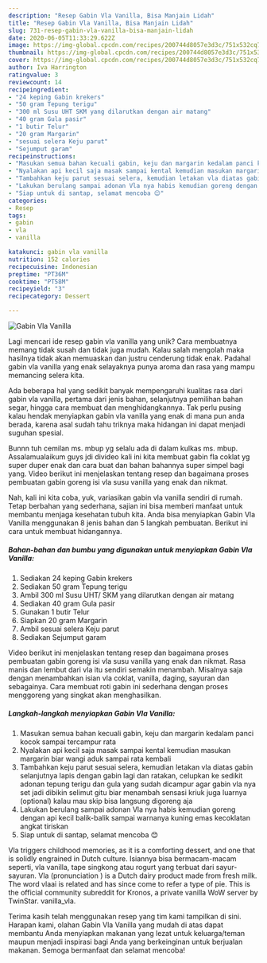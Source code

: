 ```yaml
---
description: "Resep Gabin Vla Vanilla, Bisa Manjain Lidah"
title: "Resep Gabin Vla Vanilla, Bisa Manjain Lidah"
slug: 731-resep-gabin-vla-vanilla-bisa-manjain-lidah
date: 2020-06-05T11:33:29.622Z
image: https://img-global.cpcdn.com/recipes/200744d8057e3d3c/751x532cq70/gabin-vla-vanilla-foto-resep-utama.jpg
thumbnail: https://img-global.cpcdn.com/recipes/200744d8057e3d3c/751x532cq70/gabin-vla-vanilla-foto-resep-utama.jpg
cover: https://img-global.cpcdn.com/recipes/200744d8057e3d3c/751x532cq70/gabin-vla-vanilla-foto-resep-utama.jpg
author: Iva Harrington
ratingvalue: 3
reviewcount: 14
recipeingredient:
- "24 keping Gabin krekers"
- "50 gram Tepung terigu"
- "300 ml Susu UHT SKM yang dilarutkan dengan air matang"
- "40 gram Gula pasir"
- "1 butir Telur"
- "20 gram Margarin"
- "sesuai selera Keju parut"
- "Sejumput garam"
recipeinstructions:
- "Masukan semua bahan kecuali gabin, keju dan margarin kedalam panci kocok sampai tercampur rata"
- "Nyalakan api kecil saja masak sampai kental kemudian masukan margarin biar wangi aduk sampai rata kembali"
- "Tambahkan keju parut sesuai selera, kemudian letakan vla diatas gabin selanjutnya lapis dengan gabin lagi dan ratakan, celupkan ke sedikit adonan tepung terigu dan gula yang sudah dicampur agar gabin vla nya set jadi dibikin selimut gitu biar menambah sensasi kriuk juga luarnya (optional) kalau mau skip bisa langsung digoreng aja"
- "Lakukan berulang sampai adonan Vla nya habis kemudian goreng dengan api kecil balik-balik sampai warnanya kuning emas kecoklatan angkat tiriskan"
- "Siap untuk di santap, selamat mencoba 😊"
categories:
- Resep
tags:
- gabin
- vla
- vanilla

katakunci: gabin vla vanilla 
nutrition: 152 calories
recipecuisine: Indonesian
preptime: "PT36M"
cooktime: "PT58M"
recipeyield: "3"
recipecategory: Dessert

---
```



![Gabin Vla Vanilla](https://img-global.cpcdn.com/recipes/200744d8057e3d3c/751x532cq70/gabin-vla-vanilla-foto-resep-utama.jpg)

Lagi mencari ide resep gabin vla vanilla yang unik? Cara membuatnya memang tidak susah dan tidak juga mudah. Kalau salah mengolah maka hasilnya tidak akan memuaskan dan justru cenderung tidak enak. Padahal gabin vla vanilla yang enak selayaknya punya aroma dan rasa yang mampu memancing selera kita.

Ada beberapa hal yang sedikit banyak mempengaruhi kualitas rasa dari gabin vla vanilla, pertama dari jenis bahan, selanjutnya pemilihan bahan segar, hingga cara membuat dan menghidangkannya. Tak perlu pusing kalau hendak menyiapkan gabin vla vanilla yang enak di mana pun anda berada, karena asal sudah tahu triknya maka hidangan ini dapat menjadi suguhan spesial.

Bunnn tuh cemilan ms. mbup yg selalu ada di dalam kulkas ms. mbup. Assalamualaikum guys jdi divideo kali ini kita membuat gabin fla coklat yg super duper enak dan cara buat dan bahan bahannya super simpel bagi yang. Video berikut ini menjelaskan tentang resep dan bagaimana proses pembuatan gabin goreng isi vla susu vanilla yang enak dan nikmat.


Nah, kali ini kita coba, yuk, variasikan gabin vla vanilla sendiri di rumah. Tetap berbahan yang sederhana, sajian ini bisa memberi manfaat untuk membantu menjaga kesehatan tubuh kita. Anda bisa menyiapkan Gabin Vla Vanilla menggunakan 8 jenis bahan dan 5 langkah pembuatan. Berikut ini cara untuk membuat hidangannya.

<!--inarticleads1-->

##### Bahan-bahan dan bumbu yang digunakan untuk menyiapkan Gabin Vla Vanilla:

1. Sediakan 24 keping Gabin krekers
1. Sediakan 50 gram Tepung terigu
1. Ambil 300 ml Susu UHT/ SKM yang dilarutkan dengan air matang
1. Sediakan 40 gram Gula pasir
1. Gunakan 1 butir Telur
1. Siapkan 20 gram Margarin
1. Ambil sesuai selera Keju parut
1. Sediakan Sejumput garam


Video berikut ini menjelaskan tentang resep dan bagaimana proses pembuatan gabin goreng isi vla susu vanilla yang enak dan nikmat. Rasa manis dan lembut dari vla itu sendiri semakin menambah. Misalnya saja dengan menambahkan isian vla coklat, vanilla, daging, sayuran dan sebagainya. Cara membuat roti gabin ini sederhana dengan proses menggoreng yang singkat akan menghasilkan. 

<!--inarticleads2-->

##### Langkah-langkah menyiapkan Gabin Vla Vanilla:

1. Masukan semua bahan kecuali gabin, keju dan margarin kedalam panci kocok sampai tercampur rata
1. Nyalakan api kecil saja masak sampai kental kemudian masukan margarin biar wangi aduk sampai rata kembali
1. Tambahkan keju parut sesuai selera, kemudian letakan vla diatas gabin selanjutnya lapis dengan gabin lagi dan ratakan, celupkan ke sedikit adonan tepung terigu dan gula yang sudah dicampur agar gabin vla nya set jadi dibikin selimut gitu biar menambah sensasi kriuk juga luarnya (optional) kalau mau skip bisa langsung digoreng aja
1. Lakukan berulang sampai adonan Vla nya habis kemudian goreng dengan api kecil balik-balik sampai warnanya kuning emas kecoklatan angkat tiriskan
1. Siap untuk di santap, selamat mencoba 😊


Vla triggers childhood memories, as it is a comforting dessert, and one that is solidly engrained in Dutch culture. Isiannya bisa bermacam-macam seperti, vla vanilla, tape singkong atau rogurt yang terbuat dari sayur-sayuran. Vla (pronunciation ) is a Dutch dairy product made from fresh milk. The word vlaai is related and has since come to refer a type of pie. This is the official community subreddit for Kronos, a private vanilla WoW server by TwinStar. vanilla_vla. 

Terima kasih telah menggunakan resep yang tim kami tampilkan di sini. Harapan kami, olahan Gabin Vla Vanilla yang mudah di atas dapat membantu Anda menyiapkan makanan yang lezat untuk keluarga/teman maupun menjadi inspirasi bagi Anda yang berkeinginan untuk berjualan makanan. Semoga bermanfaat dan selamat mencoba!
